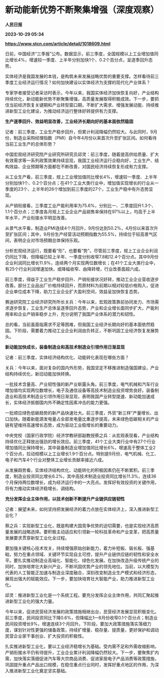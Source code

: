 # 新动能新优势不断聚集增强（深度观察）
**人民日报**

**2023-10-29 05:34**

**https://www.stcn.com/article/detail/1018609.html**

日前，中国经济“三季报”公布。数据显示，前三季度，全国规模以上工业增加值同比增长4%，增速较一季度、上半年分别加快1个、0.2个百分点，呈逐季回升态势。

实体经济是我国发展的本钱，是构筑未来发展战略优势的重要支撑。怎样看待前三季度工业经济运行情况？如何加快建设以实体经济为支撑的现代化产业体系？

专家学者接受记者采访时表示，今年以来，我国实体经济加快恢复向好，产业结构持续优化，新动能新优势不断聚集增强，高质量发展取得积极成效。下一步，要抓住当前经济恢复关键期和产业转型窗口期，不断扩大需求、增强发展动能、持续推进新型工业化建设，为推动经济运行整体好转提供有力支撑。

**生产逐季回升、效益明显改善，工业经济长期向好的基本面依然稳固**

记者：前三季度，工业生产稳步回升，但累计利润降幅仍然较大。与此同时，9月份，制造业采购经理指数（PMI）自今年4月份以来首次升至扩张区间。如何看待当前工业生产的总体形势？

中国宏观经济研究院产业研究所研究员邱灵：前三季度，随着提高供给质量、扩大有效需求等一系列政策效果持续显现，我国工业经济运行企稳向好，工业生产、结构效益、企业预期等方面都在不断改善，对国民经济持续恢复形成有力支撑。

从工业生产看，前三季度，规上工业增加值同比增长4%，增速较一季度、上半年分别加快1个、0.2个百分点；在41个工业大类行业中，增加值实现增长的行业从一季度的23个、上半年的26个增加到前三季度的27个，工业生产稳中有升态势显现。

从产销衔接看，三季度工业产能利用率为75.6%，分别比一、二季度回升1.3个、1.1个百分点；三季度各月规上工业企业产品销售率保持在97%以上，均高于上半年水平，产业衔接水平明显改善。

从景气水平看，制造业PMI连续4个月回升，9月份达到50.2%，4月份以来首次升至扩张区间；其中，9月份生产经营活动预期指数为55.5%，持续位于较高景气区间，表明企业对市场预期总体保持乐观。

分析宏观经济运行，既要看“形”，也要看“势”。尽管前三季度，规上工业企业利润仍同比下降，但降幅已较上半年、一季度分别收窄7.8和12.4个百分点。其中9月份企业利润同比增长11.9%，连续两个月实现两位数增长；在41个工业大类行业中，有25个行业利润增速加快，或降幅收窄、由降转增，行业改善面超六成。

前三季度，得益于工业生产稳步回升、产销衔接状况好转，推动工业企业营收逐步改善。部分工业品出厂价格持续回升，而原材料为前期以相对较低价格购入，促进企业单位成本下降，助力工业企业扩大盈利空间，效益呈加快恢复态势。

赛迪研究院工业经济研究所所长关兵：今年以来，宏观政策靠前协同发力、市场需求逐步恢复，工业生产总体呈逐季回升态势，产业和企业增长面同步扩大，产能利用率和企业产销率稳步上升，充分说明了我国产业体系的潜力和韧性。

总的看，当前虽面临需求不足等困难，但我国工业经济长期向好的基本面依然稳固。下阶段，需要着力推动工业企业利润由负转正，不断巩固工业经济恢复发展势头。

**新动能加快成长，装备制造业和高技术制造业引领作用日渐显现**

记者：前三季度，实体经济结构优化、动能转化表现在哪些方面？

关兵：今年以来，面对复杂的国内外形势，我国坚定不移推进制造强国建设，产业结构持续优化，新旧动能加快转换。

一批技术含量高、产业韧性强的新产业崭露头角。前三季度，电气机械和汽车行业增加值均实现两位数增长，电子及通信设备等高技术制造业投资增势良好。装备制造业和高技术制造业引领作用日渐显现，表明我国产业转型提速、新动能加速成长，实体经济抵御国内外不确定性因素冲击的能力更强。

一批顺应绿色低碳趋势的新产品快速壮大。前三季度，外贸“新三样”产量增长、出口加快。随着新能源发电量占全部发电量比重逐步提高，未来绿色低碳相关的产业链有望维持高速增长态势，成为驱动工业稳增长的重要动力。

中央党校（国家行政学院）经济学教研部副教授蔡之兵：从宏观表现看，产业结构持续优化正释放出强劲的增长效应。前三季度，41个工业大类行业中有27个行业增加值同比保持增长，其中装备制造业增加值同比增长6%，增速高于整体工业2个百分点，拉动规模以上工业增长1.9个百分点。特别是9月份，电气机械、化工、电子和汽车4个行业对整体工业增长贡献率接近六成。

从发展趋势看，实体经济结构优化、动能转化的积极因素仍在不断累积。前三季度，制造业投资同比增长6.2%，其中高技术制造业投资同比增长11.3%，连续36个月保持两位数增长，成为经济运行中的一大亮点。发挥好有效投资的关键作用，将有力推动实体经济稳增长、调结构。

**充分发挥企业主体作用，以技术创新不断提升产业链供应链韧性**

记者：展望未来，如何坚持把发展经济的着力点放在实体经济上，深入推进新型工业化？

蔡之兵：实现新型工业化，既是构建大国竞争优势的迫切需要，也是实现经济高质量发展的战略选择。要积极主动适应和引领新一轮科技革命和产业变革，把高质量发展要求贯穿新型工业化全过程。

要加强关键核心技术攻关，持续增强原始创新能力，着力补短板、锻长板、强基础，努力在重点领域、关键环节实现自主可控，提升产业链供应链的韧性和安全水平。要扎实推动制造业高端化、智能化、绿色化发展。在加快改造升级传统产业的同时，加快培育壮大新兴产业，不断巩固优势产业的领先地位。当前，以大模型为代表的人工智能正加速与制造业深度融合，深刻改变制造业生产模式和经济形态，展现出强大的赋能效应。下一步，要加快培育壮大智能产业，助力推进新型工业化。

邱灵：推进新型工业化是一个系统工程。要充分发挥企业主体作用，共同汇聚起推进新型工业化的强大力量。

今年以来，促进民营经济发展的政策措施相继出台，民营经济发展显现积极变化。前三季度，民间投资同比下降0.6%，但降幅比1—8月份收窄0.1个百分点；制造业民间投资增长9%，增速连续3个月回升。下阶段，要加大政策措施落实落细力度，谋划针对性更强的储备政策，持续扩增量、稳存量、提质量，更好保护和调动民营企业家干事创业、扩大投资的积极性。

扎实推进新型工业化，要以工业经济稳增长为基础。受内需不足和外需收缩影响，产销衔接水平仍有待提升，工业企业累计利润降幅仍然较大。下一步，要聚焦扩内需，加快落实落细促进汽车等大宗商品消费、促进家居电子产品消费等政策措施，巩固提升重点产品出口规模，在稳住重点行业同时，发挥好重点地区的作用，为深入推进新型工业化奠定坚实基础。